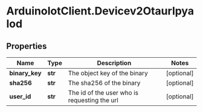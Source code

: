 # ArduinoIotClient.Devicev2Otaurlpyalod

## Properties

Name | Type | Description | Notes
------------ | ------------- | ------------- | -------------
**binary_key** | **str** | The object key of the binary | [optional] 
**sha256** | **str** | The sha256 of the binary | [optional] 
**user_id** | **str** | The id of the user who is requesting the url | [optional] 


